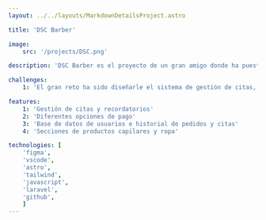```yaml
---
layout: ../../layouts/MarkdownDetailsProject.astro

title: 'DSC Barber'

image:
    src: '/projects/DSC.png'

description: 'DSC Barber es el proyecto de un gran amigo donde ha puesto todo su esfuerzo en sacar adelante para cumplir su sueño. A parte de servicio de barbería también diseña logos que posteriormente vende en camisetas y sudaderas.'

challenges:
    1: 'El gran reto ha sido diseñarle el sistema de gestión de citas, teniendo en cuenta los tiempos según el servicio que se realiza e incluso pudiendo personalizar tiempos con usuarios puntuales cuando son excepciones para así optimizar el día.'

features:
    1: 'Gestión de citas y recordatorios'
    2: 'Diferentes opciones de pago'
    3: 'Base de datos de usuarios e historial de pedidos y citas'
    4: 'Secciones de productos capilares y ropa'

technologies: [
    'figma', 
    'vscode', 
    'astro', 
    'tailwind', 
    'javascript',
    'laravel',
    'github',
    ]
---
```

